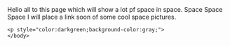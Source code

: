 <html>
	<head>Hello all to this page which will show a lot pf space in space.
		<title>Page Title</title>Space Space Space
	</head>
	<body>I will place a link soon of some cool space pictures.
		
    <p style="color:darkgreen;background-color:gray;">
	</body>
</html>
